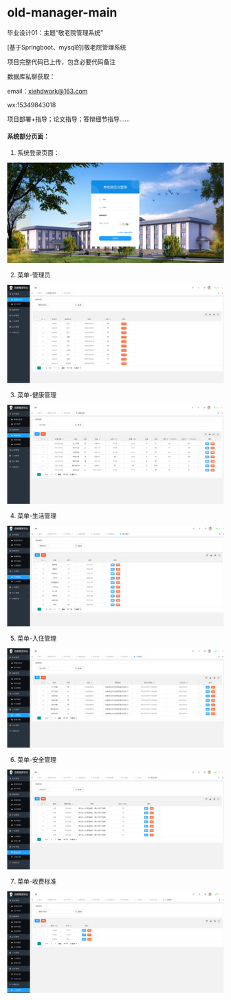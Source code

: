 # old-manager-main

毕业设计01：主题“敬老院管理系统”

[基于Springboot、mysql的]敬老院管理系统


项目完整代码已上传，包含必要代码备注

数据库私聊获取：

email：xiehdwork@163.com

wx:15349843018

项目部署+指导；论文指导；答辩细节指导......


#### 系统部分页面：

1. 系统登录页面：

![image.png](assets/image-login.png)


2. 菜单-管理员

![image.png](assets/image-admin.png)


3. 菜单-健康管理

![image.png](assets/image-healthy.png)


4. 菜单-生活管理

![image.png](assets/image-live.png)


5. 菜单-入住管理

![image.png](assets/image-life-in.png)


6. 菜单-安全管理

![image.png](assets/image-save.png)


7. 菜单-收费标准

![image.png](assets/image-money.png)
